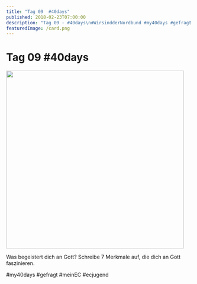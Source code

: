 ```yaml
---
title: "Tag 09  #40days"
published: 2018-02-23T07:00:00
description: "Tag 09 - #40days\n#WirsindderNordbund #my40days #gefragt #meinEC #ecjugend"
featuredImage: /card.png
---
```


# Tag 09  #40days

<p><img src="/old/40DAYS_02-23_UP-tag-09-480x480.jpg" alt width="480" height="480"></p><p>Was begeistert dich an Gott? Schreibe 7 Merkmale auf, die dich an Gott faszinieren.</p><p>#my40days #gefragt #meinEC #ecjugend</p>